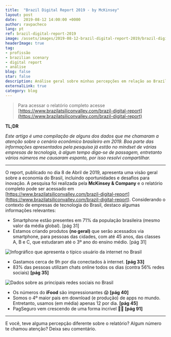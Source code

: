 ```yaml
---
title:  "Brazil Digital Report 2019 - by McKinsey"
layout: post
date:   2019-08-12 14:00:00 +0000
author: ravpacheco
lang: pt
ref: brazil-digital-report-2019
image: /assets/images/2019-08-12-brazil-digital-report-2019/brazil-digital-report.png
headerImage: true
tag: 
- profissão
- brazilian scenary
- digital report
- análise
blog: false
star: false
description: Análise geral sobre minhas percepções em relação ao Brazil Digital Report 2019 divulgado pela McKinsey.
externalLink: true
category: blog
---
```


> Para acessar o relatório completo acesse [https://www.brazilatsiliconvalley.com/brazil-digital-report](https://www.brazilatsiliconvalley.com/brazil-digital-report)

**TL;DR**

*Este artigo é uma compilação de alguns dos dados que me chamaram a atenção sobre o cenário econômico brasileiro em 2019. Boa parte das informações apresentados pela pesquisa já estão no mindset de várias empresas de tecnologia, à algum tempo diga-se de passagem, entretanto vários números me causaram espanto, por isso resolvi compartilhar.*

---

O report, publicado no dia 8 de Abril de 2019, apresenta uma visão geral sobre a economia do Brasil, incluindo oportunidades e desafios para inovação. A pesquisa foi realizada pela **McKinsey & Company** e o relatório completo pode ser acessado em [https://www.brazilatsiliconvalley.com/brazil-digital-report](https://www.brazilatsiliconvalley.com/brazil-digital-report). Considerando o contexto de empresas de tecnologia do Brasil, destaco algumas informações relevantes:

- Smartphone estão presentes em 71% da população brasileira (mesmo valor da média global). [pág 31]
- Estamos criando produtos **(no geral)** que serão acessados via smartphone, para pessoas das cidades, com até 45 anos, das classes A, B e C, que estudaram até o 3º ano do ensino médio. [pág 31]

![Infográfico que apresenta o típico usuário da internet no Brasil](../assets/images/2019-08-12-brazil-digital-report-2019/typical-internet-user.png)

- Gastamos cerca de 9h por dia conectados à internet. **[pág 33]**
- 83% das pessoas utilizam chats online todos os dias (contra 56% redes sociais) **[pág 35]**

![Dados sobre as principais redes sociais no Brasil](../assets/images/2019-08-12-brazil-digital-report-2019/social-networks.png)

- Os números do **iFood** são impressionantes 😱 **[pág 40]**
- Somos o 4º maior pais em download (e produção) de apps no mundo. Entretanto, usamos (em média) apenas 12 por dia. **[pág 45]**
- PagSeguro vem crescendo de uma forma incrível 🤑🤑 **[pág 91]**

---

E você, teve alguma percepção diferente sobre o relatório? Algum número te chamou atenção? Deixa seu comentário.

